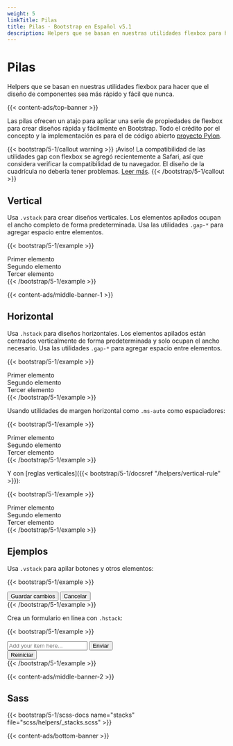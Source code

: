 ```yaml
---
weight: 5
linkTitle: Pilas
title: Pilas · Bootstrap en Español v5.1
description: Helpers que se basan en nuestras utilidades flexbox para hacer que el diseño de componentes sea más rápido y fácil que nunca.
---
```


# Pilas

Helpers que se basan en nuestras utilidades flexbox para hacer que el diseño de componentes sea más rápido y fácil que nunca.

{{< content-ads/top-banner >}}

Las pilas ofrecen un atajo para aplicar una serie de propiedades de flexbox para crear diseños rápida y fácilmente en Bootstrap. Todo el crédito por el concepto y la implementación es para el de código abierto [proyecto Pylon](https://almonk.github.io/pylon/).

{{< bootstrap/5-1/callout warning >}}
¡Aviso! La compatibilidad de las utilidades gap con flexbox se agregó recientemente a Safari, así que considera verificar la compatibilidad de tu navegador. El diseño de la cuadrícula no debería tener problemas. [Leer más](https://caniuse.com/flexbox-gap).
{{< /bootstrap/5-1/callout >}}

## Vertical

Usa `.vstack` para crear diseños verticales. Los elementos apilados ocupan el ancho completo de forma predeterminada. Usa las utilidades `.gap-*` para agregar espacio entre elementos.

{{< bootstrap/5-1/example >}}
<div class="vstack gap-3">
  <div class="bg-light border">Primer elemento</div>
  <div class="bg-light border">Segundo elemento</div>
  <div class="bg-light border">Tercer elemento</div>
</div>
{{< /bootstrap/5-1/example >}}

{{< content-ads/middle-banner-1 >}}

## Horizontal

Usa `.hstack` para diseños horizontales. Los elementos apilados están centrados verticalmente de forma predeterminada y solo ocupan el ancho necesario. Usa las utilidades `.gap-*` para agregar espacio entre elementos.

{{< bootstrap/5-1/example >}}
<div class="hstack gap-3">
  <div class="bg-light border">Primer elemento</div>
  <div class="bg-light border">Segundo elemento</div>
  <div class="bg-light border">Tercer elemento</div>
</div>
{{< /bootstrap/5-1/example >}}

Usando utilidades de margen horizontal como `.ms-auto` como espaciadores:

{{< bootstrap/5-1/example >}}
<div class="hstack gap-3">
  <div class="bg-light border">Primer elemento</div>
  <div class="bg-light border ms-auto">Segundo elemento</div>
  <div class="bg-light border">Tercer elemento</div>
</div>
{{< /bootstrap/5-1/example >}}

Y con [reglas verticales]({{< bootstrap/5-1/docsref "/helpers/vertical-rule" >}}):

{{< bootstrap/5-1/example >}}
<div class="hstack gap-3">
  <div class="bg-light border">Primer elemento</div>
  <div class="bg-light border ms-auto">Segundo elemento</div>
  <div class="vr"></div>
  <div class="bg-light border">Tercer elemento</div>
</div>
{{< /bootstrap/5-1/example >}}

## Ejemplos

Usa `.vstack` para apilar botones y otros elementos:

{{< bootstrap/5-1/example >}}
<div class="vstack gap-2 col-md-5 mx-auto">
  <button type="button" class="btn btn-secondary">Guardar cambios</button>
  <button type="button" class="btn btn-outline-secondary">Cancelar</button>
</div>
{{< /bootstrap/5-1/example >}}

Crea un formulario en línea con `.hstack`:

{{< bootstrap/5-1/example >}}
<div class="hstack gap-3">
  <input class="form-control me-auto" type="text" placeholder="Add your item here..." aria-label="Add your item here...">
  <button type="button" class="btn btn-secondary">Enviar</button>
  <div class="vr"></div>
  <button type="button" class="btn btn-outline-danger">Reiniciar</button>
</div>
{{< /bootstrap/5-1/example >}}

{{< content-ads/middle-banner-2 >}}

## Sass

{{< bootstrap/5-1/scss-docs name="stacks" file="scss/helpers/_stacks.scss" >}}

{{< content-ads/bottom-banner >}}
